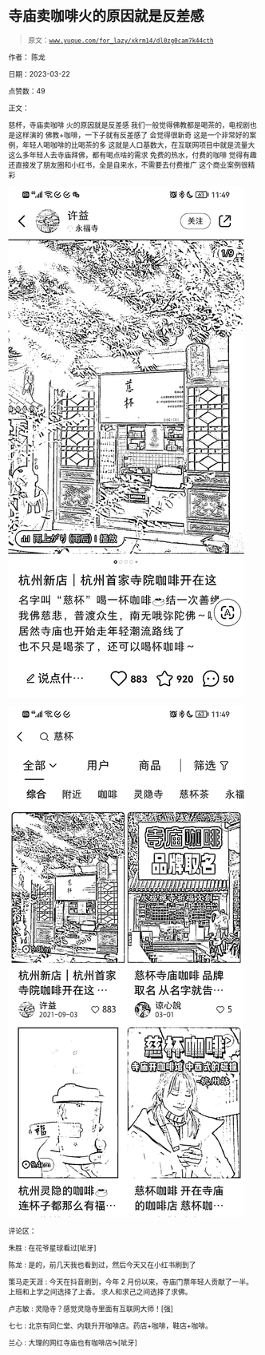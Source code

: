# 寺庙卖咖啡火的原因就是反差感

> 原文：[`www.yuque.com/for_lazy/xkrm14/dl0zg0cam7k44cth`](https://www.yuque.com/for_lazy/xkrm14/dl0zg0cam7k44cth)

作者： 陈龙

日期：2023-03-22

点赞数：49

正文：

慈杯，寺庙卖咖啡 火的原因就是反差感 我们一般觉得佛教都是喝茶的，电视剧也是这样演的 佛教+咖啡，一下子就有反差感了 会觉得很新奇 这是一个非常好的案例，年轻人喝咖啡的比喝茶的多 这就是人口基数大，在互联网项目中就是流量大 这么多年轻人去寺庙拜佛，都有喝点啥的需求 免费的热水，付费的咖啡 觉得有趣还直接发了朋友圈和小红书，全是自来水，不需要去付费推广 这个商业案例很精彩

![](img/b785bd870a51028cd2af8db7b3a09e8e.png)

![](img/f691b3258682e8b365ae374a66deba5c.png)

评论区：

朱胜 : 在花爷星球看过[呲牙]

陈龙 : 是的，前几天我也看到过，然后今天又在小红书刷到了

策马走天涯 : 今天在抖音刷到，今年 2 月份以来，寺庙门票年轻人贡献了一半。 上班和上学之间选择了上香。 求人和求己之间选择了求佛。

卢志敏 : 灵隐寺？感觉灵隐寺里面有互联网大师！[强]

七七 : 北京有同仁堂、内联升开咖啡店。药店+咖啡，鞋店+咖啡。

兰心 : 大理的网红寺庙也有咖啡店☕️[呲牙]

